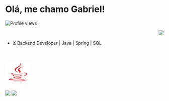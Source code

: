 <h1 align="left"> Olá, me chamo Gabriel!</h1>
	<p align="left"> <img src="https://komarev.com/ghpvc/?username=Apellaniz&color=blueviolet" alt="Profile views" /></p>
<div>
	<img align="right" height="180em" src="https://github-readme-stats.vercel.app/api?username=Apellaniz&show_icons=true&theme=dracula&include_all_commits=true&count_private=true"/>
</div>
<br>
<div>
	
- ⏳ Backend Developer | Java | Spring | SQL

</div><br>

<div style="display: inline_block"><br>
	<img align="center" alt="Js" height="60" width="80" src="https://raw.githubusercontent.com/devicons/devicon/master/icons/java/java-plain.svg">
</div>
	
  ##

<div>
	<a href="https://www.linkedin.com/in/gabriel-apellaniz/" target="_blank"><img src="https://img.shields.io/badge/-LinkedIn-%230077B5?style=for-the-badge&logo=linkedin&logoColor=white" target="_blank"></a>
	<a href="mailto:gabriel.apellaniz@gmail.com"> <img src="https://img.shields.io/badge/-Gmail-%23333?style=for-the-badge&logo=gmail&logoColor=white" target="_blank"></a>
</div>

